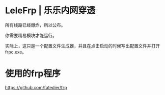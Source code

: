 # LeleFrp | 乐乐内网穿透
所有线路已经爆炸，所以公布。


你需要精易模块才能运行。

实际上，这只是一个配置文件生成器，并且在点击启动的时候写出配置文件并打开frpc.exe。

# 使用的frp程序

https://github.com/fatedier/frp
